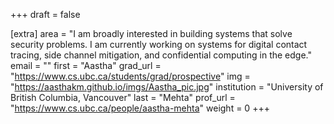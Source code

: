 +++
draft = false

[extra]
area = "I am broadly interested in building systems that solve security problems. I am currently working on systems for digital contact tracing, side channel mitigation, and confidential computing in the edge."
email = ""
first = "Aastha"
grad_url = "https://www.cs.ubc.ca/students/grad/prospective"
img = "https://aasthakm.github.io/imgs/Aastha_pic.jpg"
institution = "University of British Columbia, Vancouver"
last = "Mehta"
prof_url = "https://www.cs.ubc.ca/people/aastha-mehta"
weight = 0
+++